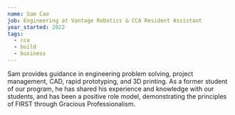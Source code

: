 ```yaml
---
name: Sam Cao
job: Engineering at Vantage Robotics & CCA Resident Assistant
year_started: 2022
tags:
  - cca
  - build
  - business
---
```

Sam provides guidance in engineering problem solving, project management, CAD, rapid prototyping, and 3D printing. As a former student of our program, he has shared his experience and knowledge with our students, and has been a positive role model, demonstrating the principles of FIRST through Gracious Professionalism.